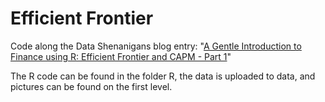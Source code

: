 # Efficient Frontier
Code along the Data Shenanigans blog entry: "[A Gentle Introduction to Finance using R: Efficient Frontier and CAPM - Part 1](https://datashenanigan.wordpress.com/2016/05/24/a-gentle-introduction-to-finance-using-r-efficient-frontier-and-capm-part-1/)"

The R code can be found in the folder R, the data is uploaded to data, and pictures can be found on the first level.
